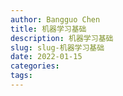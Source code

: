 ```yaml
---
author: Bangguo Chen
title: 机器学习基础
description: 机器学习基础
slug: slug-机器学习基础
date: 2022-01-15
categories:
tags: 
---
```



